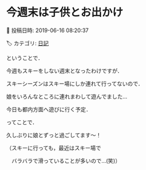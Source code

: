 # 今週末は子供とお出かけ

📅 投稿日時: 2019-06-16 08:20:37

🏷️ カテゴリ: [日記](cc4b5682fb7b8b144980957a978653fb0.md)

ということで．


今週もスキーをしない週末となったわけですが．





スキーシーズンはスキー場にしか連れて行ってないので．


娘をいろんなところに連れまわして遊んでました…


今日も都内方面へ遊びに行く予定．





ってことで．


久しぶりに娘とずっと過ごしてます～！





（スキーに行っても，最近はスキー場で


　バラバラで滑っていることが多いので…(笑)）
